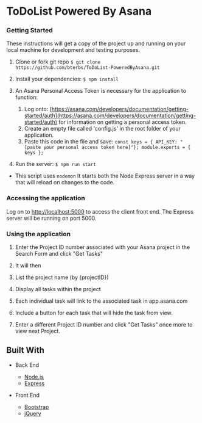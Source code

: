 # ToDoList Powered By Asana

### Getting Started

These instructions will get a copy of the project up and running on your local machine for development and testing purposes.

1. Clone or fork git repo `$ git clone https://github.com/bterbs/ToDoList-PoweredByAsana.git`
2. Install your dependencies: `$ npm install`
3. An Asana Personal Access Token is necessary for the application to function:

   1. Log onto: [https://asana.com/developers/documentation/getting-started/auth](https://asana.com/developers/documentation/getting-started/auth) for information on getting a personal access token.
   2. Create an empty file called 'config.js' in the root folder of your application.
   3. Paste this code in the file and save:
      `const keys = { API_KEY: "[paste your personal access token here]"}; module.exports = { keys };`

4. Run the server: `$ npm run start`

* This script uses `nodemon` It starts both the Node Express server in a way that will reload on changes to the code.

### Accessing the application

Log on to [http://localhost:5000](http://localhost:5000) to access the client front end. The Express server will be running on port 5000.

### Using the application

1. Enter the Project ID number associated with your Asana project in the Search Form and click "Get Tasks"

2. It will then

3. List the project name (by {projectID})
4. Display all tasks within the project
5. Each individual task will link to the associated task in app.asana.com
6. Include a button for each task that will hide the task from view.

7. Enter a different Project ID number and click "Get Tasks" once more to view next Project.

## Built With

* Back End

  * [Node.js](https://nodejs.org)
  * [Express](https://expressjs.com/)

* Front End
  * [Bootstrap](https://getbootstrap.com/)
  * [jQuery](https://jquery.com/)
